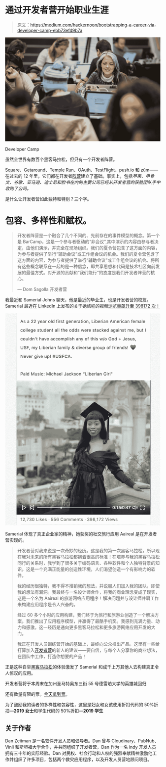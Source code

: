 # 通过开发者营开始职业生涯

> 原文：<https://medium.com/hackernoon/bootstrapping-a-career-via-developer-camp-ebb73ef49b7a>

![](img/28bbdeaf8571c51fe7c9364b6bf4d484.png)

Developer Camp

虽然全世界有数百个黑客马拉松，但只有一个开发者阵营。

Square、Getaround、Temple Run、OAuth、TestFlight、push.io 和 zūm——在过去的 12 年里，它们都在开发者[阵营](https://hackernoon.com/tagged/camp)建立了基础。事实上，包括*苹果、甲骨文、谷歌、亚马逊、迪士尼和脸书在内的主要公司已经从开发者营的获胜团队手中收购了公司。*

是什么让开发者营如此独特和特别？三个字。

# 包容、多样性和赋权。

> 开发者阵营是一个融合了几个不同的、先前存在的事件模型的概念。第一个是 BarCamp，这是一个参与者驱动的“非会议”,其中演示的内容由参与者决定，由他们演示，并完全在现场组织。我们的夏令营包含了这方面的内容，为参与者提供了举行“辅助会议”或工作组会议的机会。我们的夏令营包含了这方面的内容，为参与者提供了举行“辅助会议”或工作组会议的机会。将所有这些概念联系在一起的是一种信念，即共享思想和代码是技术社区向前发展的最佳方式。对开源的贡献和“我们能行”的态度是我们开发者阵营的核心。
> 
> — Dom Sagolla 开发者营

我最近和 Samerial Johns 聊天，他是最近的毕业生，也是开发者营的校友。Samerial 最近在 LinkedIn 上发布的关于她旅程的视频[浏览量飙升至 398172 次！](https://www.linkedin.com/feed/update/urn:li:ugcPost:6481274742396588032/)

![](img/7240235de402449ceee6348b6ad4ff38.png)

Samerial 体现了真正企业家的精神，她获奖的社交旅行应用 Aaireal 是在开发者营实现的。

> 开发者营对我来说是一次奇妙的经历。这是我的第一次黑客马拉松，所以现在我对未来的所有黑客马拉松都抱着很高的标准！在培养与我的黑客马拉松同行的关系时，我学到了很多关于编码语言、各种软件和个人独特背景的知识。这是一个充满正能量的创造性环境，人们渴望创造一个有影响力的软件。
> 
> 我的经历很独特，我不得不推销我的想法，并说服人们加入我的团队，即使我的想法有漏洞。我最终与一名设计师合作，将我的商业理念变成了现实，这是一个名为 Aaireal 的旅游网络应用程序！解决问题并与设计师并肩工作来构建应用程序是令人兴奋的。
> 
> 经过 60 多个小时的应用构建，我们终于为旅行和旅游业创造了一个解决方案。我们推出了应用程序模型，并赢得了最酷手机奖。我感到充满力量、动力和感激。这一经历是通向更多黑客马拉松和更多旅游网络应用开发的大门。
> 
> 我正在开发人员训练营开始的基础上，最终向公众推出产品。这里有一些给打算加入[开发者营](https://devca.mp/developer-camp-2019-february-1-3-fdf6124e3661)的新人的建议——要自信，与每个人分享你的商业想法，在团队中工作，打造你想要的产品！

正是这种自举[黑客马拉松](https://hackernoon.com/tagged/hackathon)的体验激发了 Samerial 和成千上万其他人去构建真正令人惊叹的应用。

开发者营将于本周末在加州圣马特奥东三街 55 号德雷珀大学的英雄城回归

还有数量有限的票。[今天拿到票](https://devcamp2019.eventbrite.com)。

为了鼓励我的读者的多样性和包容性，这里是妇女和女孩使用折扣代码的 50%折扣—**2019 女士**和学生代码的 50%折扣—**2019 学生**

## 关于作者

Dan Zeitman 是一名软件开发人员和倡导者。Dan 曾与 Cloudinary、PubNub、Vinli 和斯坦福大学合作，并共同组织了开发者营，Dan 作为一名 indy 开发人员拥有三十年的实际经验。Dan 对民权、社会行动和人权的强烈奉献精神激励他工作并组织了许多项目，包括两个救灾应用程序，以及开发人员营地顾问项目。